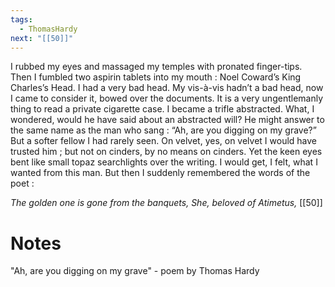 ```yaml
---
tags:
  - ThomasHardy
next: "[[50]]"
---
```

I rubbed my eyes and massaged my temples with pronated finger-tips. Then I fumbled two aspirin tablets into my mouth : Noel Coward’s King Charles’s Head. I had a very bad head. My vis-à-vis hadn’t a bad head, now I came to consider it, bowed over the documents. It is a very ungentlemanly thing to read a private cigarette case. I became a trifle abstracted. What, I wondered, would he have said about an abstracted will? He might answer to the same name as the man who sang : “Ah, are you digging on my grave?” But a softer fellow I had rarely seen. On velvet, yes, on velvet I would have trusted him ; but not on cinders, by no means on cinders. Yet the keen eyes bent like small topaz searchlights over the writing. I would get, I felt, what I wanted from this man. But then I suddenly remembered the words of the poet :

*The golden one is gone from the banquets,
She, beloved of Atimetus,* [[50]]

# Notes
"Ah, are you digging on my grave" - poem by Thomas Hardy

